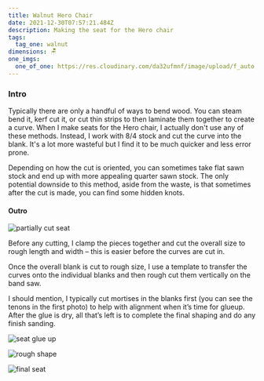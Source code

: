 ```yaml
---
title: Walnut Hero Chair
date: 2021-12-30T07:57:21.484Z
description: Making the seat for the Hero chair
tags:
  tag_one: walnut
dimensions: 🪑
one_imgs:
  one_of_one: https://res.cloudinary.com/da32ufmnf/image/upload/f_auto,q_70/v1640851222/proportional.design-v2/IMG_9546_wsyn5t.jpg
---
```


### Intro

Typically there are only a handful of ways to bend wood. You can steam bend it, kerf cut it, or cut thin strips to then laminate them together to create a curve. When I make seats for the Hero chair, I actually don't use any of these methods. Instead, I work with 8/4 stock and cut the curve into the blank. It's a lot more wasteful but I find it to be much quicker and less error prone.

Depending on how the cut is oriented, you can sometimes take flat sawn stock and end up with more appealing quarter sawn stock. The only potential downside to this method, aside from the waste, is that sometimes after the cut is made, you can find some hidden knots.

#### Outro

![partially cut seat](https://res.cloudinary.com/da32ufmnf/image/upload/f_auto,q_70/v1640856264/proportional.design-v2/IMG_9547_mazlnk.jpg)

Before any cutting, I clamp the pieces together and cut the overall size to rough length and width – this is easier before the curves are cut in.

Once the overall blank is cut to rough size, I use a template to transfer the curves onto the individual blanks and then rough cut them vertically on the band saw.

I should mention, I typically cut mortises in the blanks first (you can see the tenons in the first photo) to help with alignment when it’s time for glueup. After the glue is dry, all that’s left is to complete the final shaping and do any finish sanding.

![seat glue up](https://res.cloudinary.com/da32ufmnf/image/upload/f_auto,q_70/v1640909716/proportional.design-v2/hero-chair-seat/02_cs3dlt.jpg)

![rough shape](https://res.cloudinary.com/da32ufmnf/image/upload/f_auto,q_70/v1640909716/proportional.design-v2/hero-chair-seat/03_xhaprt.jpg)

![final seat](https://res.cloudinary.com/da32ufmnf/image/upload/f_auto,q_70/v1640909716/proportional.design-v2/hero-chair-seat/01_fzqlvt.jpg)
